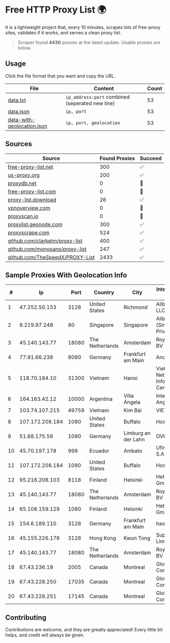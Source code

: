 
# Free HTTP Proxy List 🌍

It is a lightweight project that, every 10 minutes, scrapes lots of free-proxy sites, validates if it works, and serves a clean proxy list.


> Scraper found **4430** proxies at the latest update. Usable proxies are below.

## Usage

Click the file format that you want and copy the URL.


|File|Content|Count|
|----|-------|-----|
|[data.txt](https://raw.githubusercontent.com/themiralay/Proxy-List-World/master/data.txt)|`ip_address:port` combined (seperated new line)|53|
|[data.json](https://raw.githubusercontent.com/themiralay/Proxy-List-World/master/data.json)|`ip, port`|53|
|[data-with-geolocation.json](https://raw.githubusercontent.com/themiralay/Proxy-List-World/master/data-with-geolocation.json)|`ip, port, geolocation`|53|

## Sources

|Source|Found Proxies|Succeed|
|------|-------------|-------|
|[free-proxy-list.net](https://free-proxy-list.net)|300|✅|
|[us-proxy.org](https://www.us-proxy.org)|200|✅|
|[proxydb.net](http://proxydb.net)|0|🚫|
|[free-proxy-list.com](https://free-proxy-list.com/?page=&port=&type%5B%5D=http&type%5B%5D=https&up_time=0&search=Search)|0|🚫|
|[proxy-list.download](https://www.proxy-list.download/HTTP)|26|✅|
|[vpnoverview.com](https://vpnoverview.com/privacy/anonymous-browsing/free-proxy-servers)|0|🚫|
|[proxyscan.io](https://www.proxyscan.io)|0|🚫|
|[proxylist.geonode.com](https://proxylist.geonode.com/api/proxy-list?limit=300&page=1&sort_by=lastChecked&sort_type=desc&protocols=http,https)|300|✅|
|[proxyscrape.com](https://api.proxyscrape.com/v2/?request=displayproxies&protocol=http&timeout=10000&country=all&ssl=all&anonymity=all)|524|✅|
|[github.com/clarketm/proxy-list](https://raw.githubusercontent.com/clarketm/proxy-list/master/proxy-list-raw.txt)|400|✅|
|[github.com/monosans/proxy-list](https://raw.githubusercontent.com/monosans/proxy-list/main/proxies/http.txt)|247|✅|
|[github.com/TheSpeedX/PROXY-List](https://raw.githubusercontent.com/TheSpeedX/PROXY-List/master/http.txt)|2433|✅|


## Sample Proxies With Geolocation Info

|#|Ip|Port|Country|City|Internet Service Provider|
|-|--|----|-------|----|-------------------------|
|1|47.252.50.153|3128|United States|Richmond|Alibaba Cloud LLC|
|2|8.219.97.248|80|Singapore|Singapore|Alibaba Cloud (Singapore) Private Limited|
|3|45.140.143.77|18080|The Netherlands|Amsterdam|RoyaleHosting BV|
|4|77.91.66.238|8080|Germany|Frankfurt am Main|Andrii Hrosh|
|5|118.70.184.10|31300|Vietnam|Hanoi|Vietnam Internet Network Information Center|
|6|164.163.42.12|10000|Argentina|Villa Ángela|Interret Villa Angela SRL|
|7|103.74.107.215|49759|Vietnam|Kim Bài|VIETSERVER|
|8|107.172.208.184|1080|United States|Buffalo|HostPapa|
|9|51.68.175.56|1080|Germany|Limburg an der Lahn|OVH SAS|
|10|45.70.197.178|999|Ecuador|Ambato|Ufinet Panama S.A.|
|11|107.172.208.184|1080|United States|Buffalo|HostPapa|
|12|95.216.208.103|8118|Finland|Helsinki|Hetzner Online GmbH|
|13|45.140.143.77|18080|The Netherlands|Amsterdam|RoyaleHosting BV|
|14|65.108.159.129|1080|Finland|Helsinki|Hetzner Online GmbH|
|15|154.6.189.110|3128|Germany|Frankfurt am Main|haoxiangyun|
|16|45.155.226.176|3128|Hong Kong|Kwun Tong|Superhub Limited|
|17|45.140.143.77|18080|The Netherlands|Amsterdam|RoyaleHosting BV|
|18|67.43.236.18|2005|Canada|Montreal|GloboTech Communications|
|19|67.43.228.250|17035|Canada|Montreal|GloboTech Communications|
|20|67.43.228.251|17145|Canada|Montreal|GloboTech Communications|



## Contributing

Contributions are welcome, and they are greatly appreciated! Every
little bit helps, and credit will always be given.

